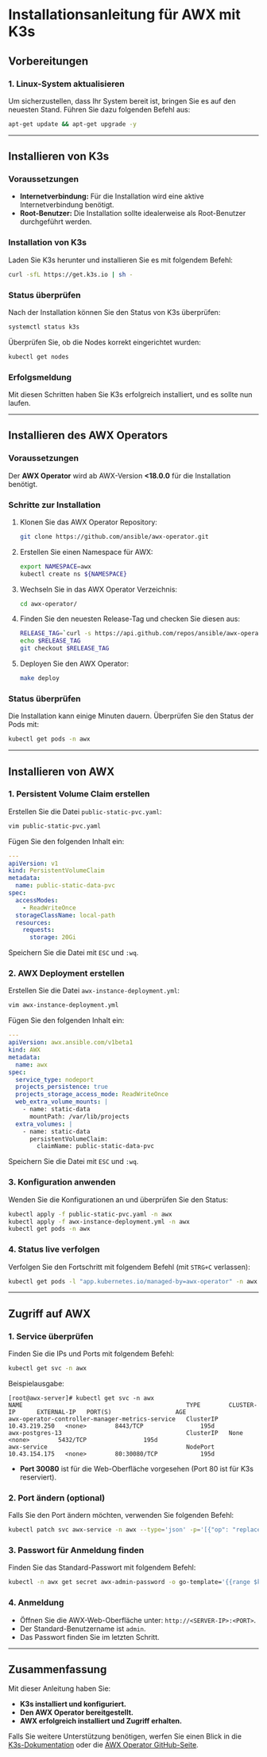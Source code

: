 
# Installationsanleitung für AWX mit K3s

## Vorbereitungen

### 1. Linux-System aktualisieren
Um sicherzustellen, dass Ihr System bereit ist, bringen Sie es auf den neuesten Stand. Führen Sie dazu folgenden Befehl aus:

```bash
apt-get update && apt-get upgrade -y
```

---

## Installieren von K3s

### Voraussetzungen
- **Internetverbindung:** Für die Installation wird eine aktive Internetverbindung benötigt.
- **Root-Benutzer:** Die Installation sollte idealerweise als Root-Benutzer durchgeführt werden.

### Installation von K3s
Laden Sie K3s herunter und installieren Sie es mit folgendem Befehl:

```bash
curl -sfL https://get.k3s.io | sh -
```

### Status überprüfen
Nach der Installation können Sie den Status von K3s überprüfen:

```bash
systemctl status k3s
```

Überprüfen Sie, ob die Nodes korrekt eingerichtet wurden:

```bash
kubectl get nodes
```

### Erfolgsmeldung
Mit diesen Schritten haben Sie K3s erfolgreich installiert, und es sollte nun laufen.

---

## Installieren des AWX Operators

### Voraussetzungen
Der **AWX Operator** wird ab AWX-Version **<18.0.0** für die Installation benötigt.

### Schritte zur Installation
1. Klonen Sie das AWX Operator Repository:
   ```bash
   git clone https://github.com/ansible/awx-operator.git
   ```

2. Erstellen Sie einen Namespace für AWX:
   ```bash
   export NAMESPACE=awx
   kubectl create ns ${NAMESPACE}
   ```

3. Wechseln Sie in das AWX Operator Verzeichnis:
   ```bash
   cd awx-operator/
   ```

4. Finden Sie den neuesten Release-Tag und checken Sie diesen aus:
   ```bash
   RELEASE_TAG=`curl -s https://api.github.com/repos/ansible/awx-operator/releases/latest | grep tag_name | cut -d '"' -f 4`
   echo $RELEASE_TAG
   git checkout $RELEASE_TAG
   ```

5. Deployen Sie den AWX Operator:
   ```bash
   make deploy
   ```

### Status überprüfen
Die Installation kann einige Minuten dauern. Überprüfen Sie den Status der Pods mit:

```bash
kubectl get pods -n awx
```

---

## Installieren von AWX

### 1. Persistent Volume Claim erstellen
Erstellen Sie die Datei `public-static-pvc.yaml`:

```bash
vim public-static-pvc.yaml
```

Fügen Sie den folgenden Inhalt ein:
```yaml
---
apiVersion: v1
kind: PersistentVolumeClaim
metadata:
  name: public-static-data-pvc
spec:
  accessModes:
    - ReadWriteOnce
  storageClassName: local-path
  resources:
    requests:
      storage: 20Gi
```

Speichern Sie die Datei mit `ESC` und `:wq`.

### 2. AWX Deployment erstellen
Erstellen Sie die Datei `awx-instance-deployment.yml`:

```bash
vim awx-instance-deployment.yml
```

Fügen Sie den folgenden Inhalt ein:
```yaml
---
apiVersion: awx.ansible.com/v1beta1
kind: AWX
metadata:
  name: awx
spec:
  service_type: nodeport
  projects_persistence: true
  projects_storage_access_mode: ReadWriteOnce
  web_extra_volume_mounts: |
    - name: static-data
      mountPath: /var/lib/projects
  extra_volumes: |
    - name: static-data
      persistentVolumeClaim:
        claimName: public-static-data-pvc
```

Speichern Sie die Datei mit `ESC` und `:wq`.

### 3. Konfiguration anwenden
Wenden Sie die Konfigurationen an und überprüfen Sie den Status:

```bash
kubectl apply -f public-static-pvc.yaml -n awx
kubectl apply -f awx-instance-deployment.yml -n awx
kubectl get pods -n awx
```

### 4. Status live verfolgen
Verfolgen Sie den Fortschritt mit folgendem Befehl (mit `STRG+C` verlassen):

```bash
kubectl get pods -l "app.kubernetes.io/managed-by=awx-operator" -n awx -w
```

---

## Zugriff auf AWX

### 1. Service überprüfen
Finden Sie die IPs und Ports mit folgendem Befehl:

```bash
kubectl get svc -n awx
```

Beispielausgabe:
```plaintext
[root@awx-server]# kubectl get svc -n awx
NAME                                              TYPE        CLUSTER-IP      EXTERNAL-IP   PORT(S)                  AGE
awx-operator-controller-manager-metrics-service   ClusterIP   10.43.219.250   <none>        8443/TCP                195d
awx-postgres-13                                   ClusterIP   None            <none>        5432/TCP                195d
awx-service                                       NodePort    10.43.154.175   <none>        80:30080/TCP            195d 
```

- **Port 30080** ist für die Web-Oberfläche vorgesehen (Port 80 ist für K3s reserviert).

### 2. Port ändern (optional)
Falls Sie den Port ändern möchten, verwenden Sie folgenden Befehl:

```bash
kubectl patch svc awx-service -n awx --type='json' -p='[{"op": "replace", "path": "/spec/ports/0/nodePort", "value": 30080}]'
```

### 3. Passwort für Anmeldung finden
Finden Sie das Standard-Passwort mit folgendem Befehl:

```bash
kubectl -n awx get secret awx-admin-password -o go-template='{{range $k,$v := .data}}{{printf "%s: " $k}}{{if not $v}}{{$v}}{{else}}{{$v | base64decode}}{{end}}{{"\n"}}{{end}}'
```

### 4. Anmeldung
- Öffnen Sie die AWX-Web-Oberfläche unter: `http://<SERVER-IP>:<PORT>`.
- Der Standard-Benutzername ist `admin`.
- Das Passwort finden Sie im letzten Schritt.

---

## Zusammenfassung
Mit dieser Anleitung haben Sie:
- **K3s installiert und konfiguriert.**
- **Den AWX Operator bereitgestellt.**
- **AWX erfolgreich installiert und Zugriff erhalten.**

Falls Sie weitere Unterstützung benötigen, werfen Sie einen Blick in die [K3s-Dokumentation](https://k3s.io) oder die [AWX Operator GitHub-Seite](https://github.com/ansible/awx-operator).
